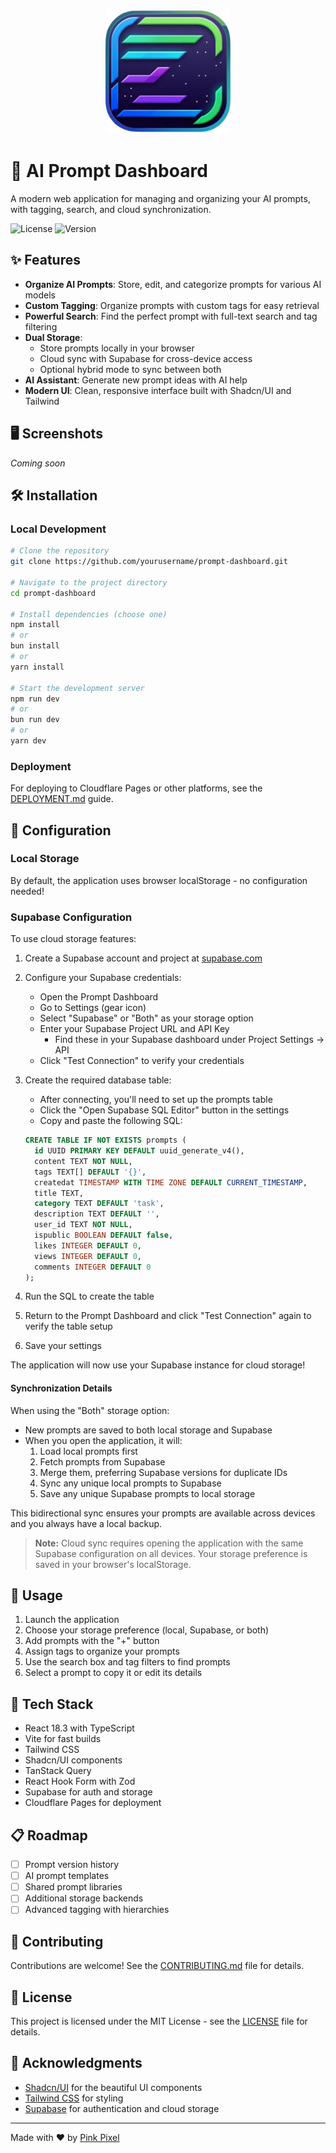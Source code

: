 <p align="center">
  <img src="public/icon.png" alt="Dashboard Icon" width="200" height="200" />
</p>

# 🚀 AI Prompt Dashboard

A modern web application for managing and organizing your AI prompts, with tagging, search, and cloud synchronization.

![License](https://img.shields.io/badge/license-MIT-blue.svg)
![Version](https://img.shields.io/badge/version-0.1.0-green.svg)

## ✨ Features

- **Organize AI Prompts**: Store, edit, and categorize prompts for various AI models
- **Custom Tagging**: Organize prompts with custom tags for easy retrieval
- **Powerful Search**: Find the perfect prompt with full-text search and tag filtering
- **Dual Storage**:
  - Store prompts locally in your browser
  - Cloud sync with Supabase for cross-device access
  - Optional hybrid mode to sync between both
- **AI Assistant**: Generate new prompt ideas with AI help
- **Modern UI**: Clean, responsive interface built with Shadcn/UI and Tailwind

## 🖥️ Screenshots

*Coming soon*

## 🛠️ Installation

### Local Development

```bash
# Clone the repository
git clone https://github.com/yourusername/prompt-dashboard.git

# Navigate to the project directory
cd prompt-dashboard

# Install dependencies (choose one)
npm install
# or
bun install
# or
yarn install

# Start the development server
npm run dev
# or
bun run dev
# or
yarn dev
```

### Deployment

For deploying to Cloudflare Pages or other platforms, see the [DEPLOYMENT.md](DEPLOYMENT.md) guide.

## 🔧 Configuration

### Local Storage

By default, the application uses browser localStorage - no configuration needed!

### Supabase Configuration

To use cloud storage features:

1. Create a Supabase account and project at [supabase.com](https://supabase.com)
2. Configure your Supabase credentials:

   - Open the Prompt Dashboard
   - Go to Settings (gear icon)
   - Select "Supabase" or "Both" as your storage option
   - Enter your Supabase Project URL and API Key
     - Find these in your Supabase dashboard under Project Settings → API
   - Click "Test Connection" to verify your credentials
3. Create the required database table:

   - After connecting, you'll need to set up the prompts table
   - Click the "Open Supabase SQL Editor" button in the settings
   - Copy and paste the following SQL:

   ```sql
   CREATE TABLE IF NOT EXISTS prompts (
     id UUID PRIMARY KEY DEFAULT uuid_generate_v4(),
     content TEXT NOT NULL,
     tags TEXT[] DEFAULT '{}',
     createdat TIMESTAMP WITH TIME ZONE DEFAULT CURRENT_TIMESTAMP,
     title TEXT,
     category TEXT DEFAULT 'task',
     description TEXT DEFAULT '',
     user_id TEXT NOT NULL,
     ispublic BOOLEAN DEFAULT false,
     likes INTEGER DEFAULT 0,
     views INTEGER DEFAULT 0,
     comments INTEGER DEFAULT 0
   );
   ```
4. Run the SQL to create the table
5. Return to the Prompt Dashboard and click "Test Connection" again to verify the table setup
6. Save your settings

The application will now use your Supabase instance for cloud storage!

#### Synchronization Details

When using the "Both" storage option:

- New prompts are saved to both local storage and Supabase
- When you open the application, it will:
  1. Load local prompts first
  2. Fetch prompts from Supabase
  3. Merge them, preferring Supabase versions for duplicate IDs
  4. Sync any unique local prompts to Supabase
  5. Save any unique Supabase prompts to local storage

This bidirectional sync ensures your prompts are available across devices and you always have a local backup.

> **Note:** Cloud sync requires opening the application with the same Supabase configuration on all devices. Your storage preference is saved in your browser's localStorage.

## 📖 Usage

1. Launch the application
2. Choose your storage preference (local, Supabase, or both)
3. Add prompts with the "+" button
4. Assign tags to organize your prompts
5. Use the search box and tag filters to find prompts
6. Select a prompt to copy it or edit its details

## 🧩 Tech Stack

- React 18.3 with TypeScript
- Vite for fast builds
- Tailwind CSS
- Shadcn/UI components
- TanStack Query
- React Hook Form with Zod
- Supabase for auth and storage
- Cloudflare Pages for deployment

## 📋 Roadmap

- [ ] Prompt version history
- [ ] AI prompt templates
- [ ] Shared prompt libraries
- [ ] Additional storage backends
- [ ] Advanced tagging with hierarchies

## 🤝 Contributing

Contributions are welcome! See the [CONTRIBUTING.md](CONTRIBUTING.md) file for details.

## 📜 License

This project is licensed under the MIT License - see the [LICENSE](LICENSE) file for details.

## 🙏 Acknowledgments

- [Shadcn/UI](https://ui.shadcn.com/) for the beautiful UI components
- [Tailwind CSS](https://tailwindcss.com/) for styling
- [Supabase](https://supabase.com/) for authentication and cloud storage

---

Made with ❤️ by [Pink Pixel](https://pinkpixel.dev)

